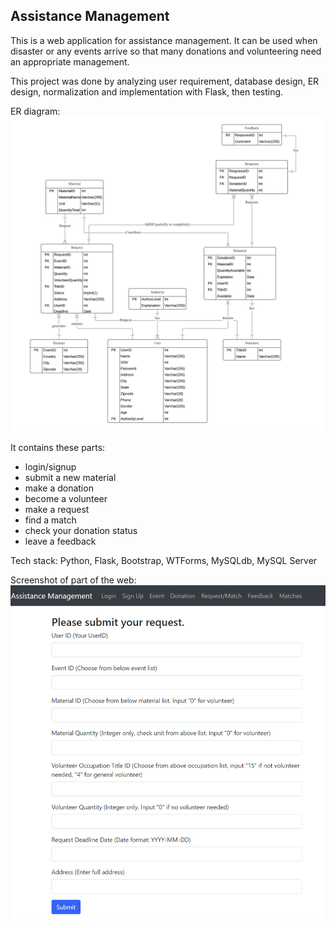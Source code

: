## Assistance Management

This is a web application for assistance management. It can be used when disaster or any events arrive so that many donations and volunteering need an appropriate management.

This project was done by analyzing user requirement, database design, ER design, normalization and implementation with Flask, then testing.

ER diagram:
![ER diagram](https://github.com/Xiaoyu-Xing/assistance-management/blob/master/ER.png "ER")

It contains these parts: 
   - login/signup
   - submit a new material
   - make a donation
   - become a volunteer
   - make a request
   - find a match
   - check your donation status
   - leave a feedback

Tech stack: Python, Flask, Bootstrap, WTForms, MySQLdb, MySQL Server

Screenshot of part of the web:
![Request page](https://github.com/Xiaoyu-Xing/assistance-management/blob/master/Page.png "Request")
